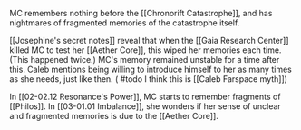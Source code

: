 MC remembers nothing before the [[Chronorift Catastrophe]], and has nightmares of fragmented memories of the catastrophe itself.

[[Josephine's secret notes]] reveal that when the [[Gaia Research Center]] killed MC to test her [[Aether Core]], this wiped her memories each time. (This happened twice.) MC's memory remained unstable for a time after this. Caleb mentions being willing to introduce himself to her as many times as she needs, just like then. ( #todo I think this is [[Caleb Farspace myth]])

In [[02-02.12 Resonance's Power]], MC starts to remember fragments of [[Philos]]. In [[03-01.01 Imbalance]], she wonders if her sense of unclear and fragmented memories is due to the [[Aether Core]].